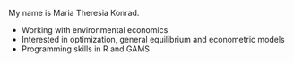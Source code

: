 My name is Maria Theresia Konrad. 

- Working with environmental economics
- Interested in optimization, general equilibrium and econometric models
- Programming skills in R and GAMS

<!---
MariaKonrad/MariaKonrad is a ✨ special ✨ repository because its `README.md` (this file) appears on your GitHub profile.
You can click the Preview link to take a look at your changes.
--->
